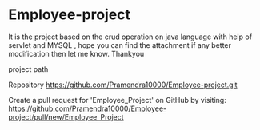 # Employee-project
It is the project based on the crud operation on java language with help  of servlet and MYSQL , hope you can find the attachment if any better modification then let me know. Thankyou

project path

Repository https://github.com/Pramendra10000/Employee-project.git

Create a pull request for 'Employee_Project' on GitHub by visiting:
     https://github.com/Pramendra10000/Employee-project/pull/new/Employee_Project
